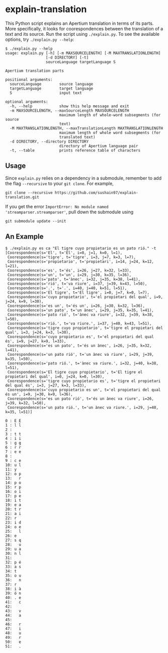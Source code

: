 explain-translation
===================

This Python script explains an Apertium translation in terms of its parts. More specifically, it looks for coorespondences between the translation of a text and its source. Run the script using `./explain.py`. To see the available options, try `./explain.py --help`:

```
$ ./explain.py --help
usage: explain.py [-h] [-m MAXSOURCELENGTH] [-M MAXTRANSLATIONLENGTH]
                  [-d DIRECTORY] [-t]
                  sourceLanguage targetLanguage S

Apertium translation parts

positional arguments:
  sourceLanguage        source language
  targetLanguage        target language
  S                     input text

optional arguments:
  -h, --help            show this help message and exit
  -m MAXSOURCELENGTH, --maxSourceLength MAXSOURCELENGTH
                        maximum length of whole-word subsegments (for source
                        text)
  -M MAXTRANSLATIONLENGTH, --maxTranslationLength MAXTRANSLATIONLENGTH
                        maximum length of whole word subsegments (for
                        translated text)
  -d DIRECTORY, --directory DIRECTORY
                        directory of Apertium language pair
  -t, --table           prints reference table of characters
```

Usage
-----
Since `explain.py` relies on a dependency in a submodule, remember to add the flag `--recursive` to your `git clone`. For example,

    git clone --recursive https://github.com/sushain97/explain-translation.git

If you get the error `ImportError: No module named 'streamparser.streamparser'`, pull down the submodule using

    git submodule update --init

An Example
----------
```
$ ./explain.py es ca "El tigre cuyo propietario es un pato rió." -t
[Coorespondence(s='El', t='El', i=0, j=1, k=0, l=1),
 Coorespondence(s='tigre', t='tigre', i=3, j=7, k=3, l=7),
 Coorespondence(s='propietario', t='propietari', i=14, j=24, k=12, l=21),
 Coorespondence(s='es', t='és', i=26, j=27, k=32, l=33),
 Coorespondence(s='un', t='un', i=29, j=30, k=35, l=36),
 Coorespondence(s='pato', t='ànec', i=32, j=35, k=38, l=41),
 Coorespondence(s='rió', t='va riure', i=37, j=39, k=43, l=50),
 Coorespondence(s='.', t='.', i=40, j=40, k=51, l=51),
 Coorespondence(s='El tigre', t='El tigre', i=0, j=7, k=0, l=7),
 Coorespondence(s='cuyo propietario', t='el propietari del qual', i=9, j=24, k=9, l=30),
 Coorespondence(s='es un', t='és un', i=26, j=30, k=32, l=36),
 Coorespondence(s='un pato', t='un ànec', i=29, j=35, k=35, l=41),
 Coorespondence(s='pato rió', t='ànec va riure', i=32, j=39, k=38, l=50),
 Coorespondence(s='rió.', t='va riure.', i=37, j=40, k=43, l=51),
 Coorespondence(s='tigre cuyo propietario', t='tigre el propietari del qual', i=3, j=24, k=3, l=30),
 Coorespondence(s='cuyo propietario es', t='el propietari del qual és', i=9, j=27, k=9, l=33),
 Coorespondence(s='es un pato', t='és un ànec', i=26, j=35, k=32, l=41),
 Coorespondence(s='un pato rió', t='un ànec va riure', i=29, j=39, k=35, l=50),
 Coorespondence(s='pato rió.', t='ànec va riure.', i=32, j=40, k=38, l=51),
 Coorespondence(s='El tigre cuyo propietario', t='El tigre el propietari del qual', i=0, j=24, k=0, l=30),
 Coorespondence(s='tigre cuyo propietario es', t='tigre el propietari del qual és', i=3, j=27, k=3, l=33),
 Coorespondence(s='cuyo propietario es un', t='el propietari del qual és un', i=9, j=30, k=9, l=36),
 Coorespondence(s='es un pato rió', t='és un ànec va riure', i=26, j=39, k=32, l=50),
 Coorespondence(s='un pato rió.', t='un ànec va riure.', i=29, j=40, k=35, l=51)]

0 : E E
1 : l l
2 :    
3 : t t
4 : i i
5 : g g
6 : r r
7 : e e
8 :    
9 : c e
10: u l
11: y  
12: o p
13:   r
14: p o
15: r p
16: o i
17: p e
18: i t
19: e a
20: t r
21: a i
22: r  
23: i d
24: o e
25:   l
26: e  
27: s q
28:   u
29: u a
30: n l
31:    
32: p é
33: a s
34: t  
35: o u
36:   n
37: r  
38: i à
39: ó n
40: . e
41:   c
42:    
43:   v
44:   a
45:    
46:   r
47:   i
48:   u
49:   r
50:   e
51:   .
```

